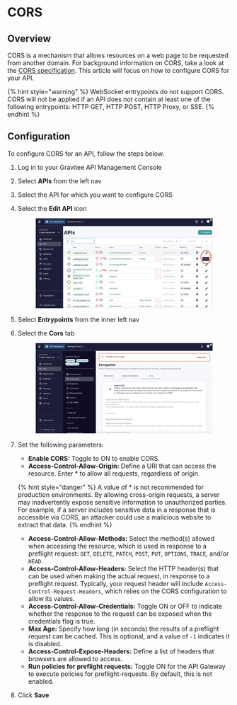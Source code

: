 # CORS

## Overview

CORS is a mechanism that allows resources on a web page to be requested from another domain. For background information on CORS, take a look at the [CORS specification](https://www.w3.org/TR/cors). This article will focus on how to configure CORS for your API.

{% hint style="warning" %}
WebSocket entrypoints do not support CORS. CORS will not be applied if an API does not contain at least one of the following entrypoints: HTTP GET, HTTP POST, HTTP Proxy, or SSE.
{% endhint %}

## Configuration

To configure CORS for an API, follow the steps below.

1. Log in to your Gravitee API Management Console
2. Select **APIs** from the left nav
3. Select the API for which you want to configure CORS
4.  Select the **Edit API** icon&#x20;

    <figure><img src="../../../../../.gitbook/assets/CORS_edit API.png" alt=""><figcaption></figcaption></figure>
5. Select **Entrypoints** from the inner left nav
6.  Select the **Cors** tab&#x20;

    <figure><img src="../../../../../.gitbook/assets/CORS_tab.png" alt=""><figcaption></figcaption></figure>
7.  Set the following parameters:

    * **Enable CORS:** Toggle to ON to enable CORS.
    * **Access-Control-Allow-Origin:** Define a URI that can access the resource. Enter \* to allow all requests, regardless of origin.

    {% hint style="danger" %}
    A value of \* is not recommended for production environments. By allowing cross-origin requests, a server may inadvertently expose sensitive information to unauthorized parties. For example, if a server includes sensitive data in a response that is accessible via CORS, an attacker could use a malicious website to extract that data.
    {% endhint %}

    * **Access-Control-Allow-Methods:** Select the method(s) allowed when accessing the resource, which is used in response to a preflight request: `GET`, `DELETE`, `PATCH`, `POST`, `PUT`, `OPTIONS`, `TRACE`, and/or `HEAD`.
    * **Access-Control-Allow-Headers:** Select the HTTP header(s) that can be used when making the actual request, in response to a preflight request. Typically, your request header will include `Access-Control-Request-Headers`, which relies on the CORS configuration to allow its values.
    * **Access-Control-Allow-Credentials:** Toggle ON or OFF to indicate whether the response to the request can be exposed when the credentials flag is true.
    * **Max Age:** Specify how long (in seconds) the results of a preflight request can be cached. This is optional, and a value of `-1` indicates it is disabled.
    * **Access-Control-Expose-Headers:** Define a list of headers that browsers are allowed to access.
    * **Run policies for preflight requests:** Toggle ON for the API Gateway to execute policies for preflight-requests. By default, this is not enabled.
8. Click **Save**
